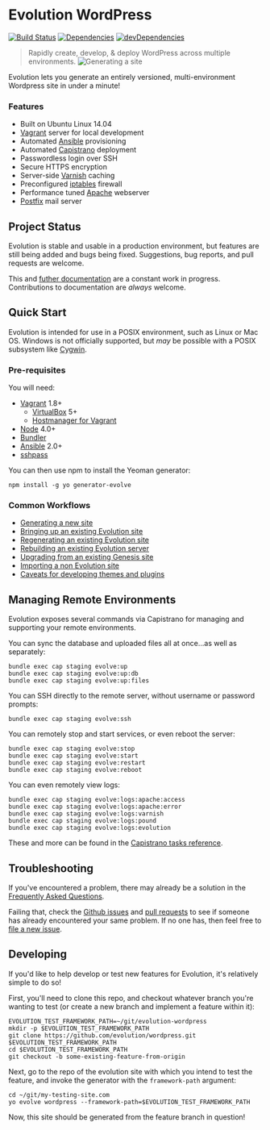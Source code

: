 # Evolution WordPress

[![Build Status](https://travis-ci.org/evolution/wordpress.svg)](https://travis-ci.org/evolution/wordpress)
[![Dependencies](https://david-dm.org/evolution/wordpress.svg)](https://david-dm.org/evolution/wordpress)
[![devDependencies](https://david-dm.org/evolution/wordpress/dev-status.svg)](https://david-dm.org/evolution/wordpress#info=devDependencies&view=table)

> Rapidly create, develop, & deploy WordPress across multiple environments.
> ![Generating a site](./docs/generate.gif)

Evolution lets you generate an entirely versioned, multi-environment Wordpress site in under a minute!

### Features

* Built on Ubuntu Linux 14.04
* [Vagrant](https://www.vagrantup.com/) server for local development
* Automated [Ansible](http://www.ansible.com/) provisioning
* Automated [Capistrano](http://capistranorb.com/) deployment
* Passwordless login over SSH
* Secure HTTPS encryption
* Server-side [Varnish](https://www.varnish-cache.org/) caching
* Preconfigured [iptables](http://www.netfilter.org/projects/iptables/) firewall
* Performance tuned [Apache](http://httpd.apache.org/) webserver
* [Postfix](http://www.postfix.org/) mail server

## Project Status

Evolution is stable and usable in a production environment, but features are still being added and bugs being fixed. Suggestions, bug reports, and pull requests are welcome.

This and [futher documentation](./docs/) are a constant work in progress. Contributions to documentation are _always_ welcome.

## Quick Start

Evolution is intended for use in a POSIX environment, such as Linux or Mac OS. Windows is not officially supported, but _may_ be possible with a POSIX subsystem like [Cygwin](https://www.cygwin.com/).

### Pre-requisites

You will need:

* [Vagrant](https://www.vagrantup.com/downloads.html) 1.8+
  * [VirtualBox](https://www.virtualbox.org/wiki/Downloads) 5+
  * [Hostmanager for Vagrant](https://github.com/smdahlen/vagrant-hostmanager#installation)
* [Node](https://nodejs.org/en/download/) 4.0+
* [Bundler](http://bundler.io/)
* [Ansible](http://docs.ansible.com/intro_installation.html) 2.0+
* [sshpass](https://gist.github.com/arunoda/7790979)

You can then use npm to install the Yeoman generator:

```
npm install -g yo generator-evolve
```

### Common Workflows

* [Generating a new site](./docs/TUTORIAL-NEW.md)
* [Bringing up an existing Evolution site](./docs/TUTORIAL-CLONE.md)
* [Regenerating an existing Evolution site](./docs/TUTORIAL-UPGRADE.md)
* [Rebuilding an existing Evolution server](./docs/TUTORIAL-MOVE.md)
* [Upgrading from an existing Genesis site](./docs/UPGRADE-FAQ.md)
* [Importing a non Evolution site](./docs/TUTORIAL-IMPORT.md)
* [Caveats for developing themes and plugins](./docs/REF-caveats-constants.md)

## Managing Remote Environments

Evolution exposes several commands via Capistrano for managing and supporting your remote environments.

You can sync the database and uploaded files all at once...as well as separately:

```
bundle exec cap staging evolve:up
bundle exec cap staging evolve:up:db
bundle exec cap staging evolve:up:files
```

You can SSH directly to the remote server, without username or password prompts:

```
bundle exec cap staging evolve:ssh
```

You can remotely stop and start services, or even reboot the server:

```
bundle exec cap staging evolve:stop
bundle exec cap staging evolve:start
bundle exec cap staging evolve:restart
bundle exec cap staging evolve:reboot
```

You can even remotely view logs:

```
bundle exec cap staging evolve:logs:apache:access
bundle exec cap staging evolve:logs:apache:error
bundle exec cap staging evolve:logs:varnish
bundle exec cap staging evolve:logs:pound
bundle exec cap staging evolve:logs:evolution
```

These and more can be found in the [Capistrano tasks reference](./docs/REF-cap-tasks.md).

## Troubleshooting

If you've encountered a problem, there may already be a solution in the [Frequently Asked Questions](./FAQ.md).

Failing that, check the [Github issues](https://github.com/evolution/wordpress/issues) and [pull requests](https://github.com/evolution/wordpress/pulls) to see if someone has already encountered your same problem. If no one has, then feel free to [file a new issue](https://github.com/evolution/wordpress/issues/new).

## Developing

If you'd like to help develop or test new features for Evolution, it's relatively simple to do so!

First, you'll need to clone this repo, and checkout whatever branch you're wanting to test (or create a new branch and implement a feature within it):

```
EVOLUTION_TEST_FRAMEWORK_PATH=~/git/evolution-wordpress
mkdir -p $EVOLUTION_TEST_FRAMEWORK_PATH
git clone https://github.com/evolution/wordpress.git $EVOLUTION_TEST_FRAMEWORK_PATH
cd $EVOLUTION_TEST_FRAMEWORK_PATH
git checkout -b some-existing-feature-from-origin
```

Next, go to the repo of the evolution site with which you intend to test the feature, and invoke the generator with the `framework-path` argument:

```
cd ~/git/my-testing-site.com
yo evolve wordpress --framework-path=$EVOLUTION_TEST_FRAMEWORK_PATH
```

Now, this site should be generated from the feature branch in question!
